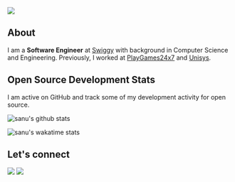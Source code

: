 ![](https://camo.githubusercontent.com/992babdffd8c74a1502de375fbdf7e4d54773242/68747470733a2f2f6d656469612e67697068792e636f6d2f6d656469612f53576f536b4e36447854737a71494b4571762f67697068792e676966)

## About
I am a **Software Engineer** at [Swiggy](https://www.swiggy.com/) with background in Computer Science and Engineering. Previously, I worked at [PlayGames24x7](https://www.games24x7.com/) and [Unisys](https://www.unisys.com/).


## Open Source Development Stats
I am active on GitHub and track some of my development activity for open source.

![sanu's github stats](https://github-readme-stats.vercel.app/api?username=sanusatyadarshi&show_icons=true&&theme=nord&hide_border=true&count_private=true&hide=issues&custom_title=GitHub%20Stats)

![sanu's wakatime stats](https://github-readme-stats.vercel.app/api/wakatime?username=sanusatyadarshi&theme=nord&hide_border=true&custom_title=Most%20Used%20Languages)


## Let's connect

[![](https://img.shields.io/badge/GitHub-%2312100E.svg?&style=for-the-badge&logo=Github&logoColor=white)](https://github.com/sanusatyadarshi)
[![](https://img.shields.io/badge/linkedin-%230077B5.svg?&style=for-the-badge&logo=linkedin&logoColor=white)](https://www.linkedin.com/in/sanusatyadarshi)

<!--
**sanusatyadarshi/sanusatyadarshi** is a ✨ _special_ ✨ repository because its `README.md` (this file) appears on your GitHub profile.

Here are some ideas to get you started:

- 🔭 I’m currently working on ...
- 🌱 I’m currently learning ...
- 👯 I’m looking to collaborate on ...
- 🤔 I’m looking for help with ...
- 💬 Ask me about ...
- 📫 How to reach me: ...
- 😄 Pronouns: ...
- ⚡ Fun fact: ...
-->
